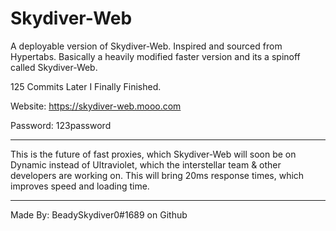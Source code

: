 # Skydiver-Web
A deployable version of Skydiver-Web.
Inspired and sourced from Hypertabs.
Basically a heavily modified faster version and its a spinoff called Skydiver-Web.

125 Commits Later I Finally Finished. 

Website: https://skydiver-web.mooo.com

Password: 123password
_______________________________________
This is the future of fast proxies,
which Skydiver-Web will soon be on Dynamic
instead of Ultraviolet, 
which the interstellar team & other developers are working on. This will bring 20ms response times, which improves speed and loading time.
_______________________________________
Made By: BeadySkydiver0#1689 on Github
